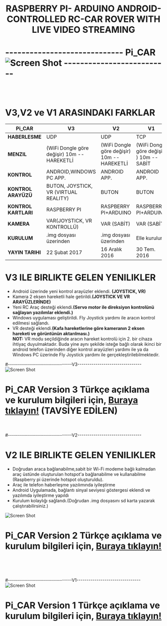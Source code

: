 # <p align="center"> <b>RASPBERRY PI- ARDUINO ANDROID-CONTROLLED RC-CAR ROVER WITH LIVE VIDEO STREAMING</b></p>
# ----------------------------- Pi_CAR ![Screen Shot](https://github.com/zafersn/WiFi-RC-Controller-With-Camera/blob/master/V2Images/images/raspi_car.png) --------------------------
<br><br>
# V3,V2 ve V1 ARASINDAKI FARKLAR

 Pi_CAR|V3| V2 | V1
------------|---------| -------------|-------
**HABERLESME**|UDP |UDP |TCP
**MENZIL** |(WiFi Dongle göre değişir) 10m -- HAREKETLİ| (WiFi Dongle göre değişir) 10m -- HAREKETLİ| (WiFi Dongle göre değişir ) 10m --SABİT
**KONTROL**|ANDROID,WINDOWS PC APP.|ANDROID APP.|ANDROID APP.
**KONTROL ARAYÜZÜ**|BUTON, JOYSTICK, VR (VIRTUAL REALITY) |BUTON|BUTON
**KONTROL KARTLARI**|RASPBERRY PI|RASPBERRY PI+ARDUINO|RASPBERRY PI+ARDUINO
**KAMERA**|VAR(JOYSTICK, VR KONTROLLÜ)|VAR (SABİT)|VAR (SABİT)
**KURULUM**|.img dosyası üzerinden|.img dosyası üzerinden |Elle kurulum
**YAYIN TARIHI**|22 Şubat 2017|16 Aralık 2016|30 Tem. 2016

# V3 ILE BIRLIKTE GELEN YENILIKLER
* Android üzerinde yeni kontrol arayüzler eklendi. **(JOYSTICK, VR)**
* Kamera 2 eksen hareketli hale getirildi.**(JOYSTICK VE VR ARAYÜZLERİNDE)**
* Yeni RC Araç desteği eklendi.**(Servo motor ile direksiyon  kontrolünü sağlayan yazılımlar eklendi.)**
* Windows uygulaması geliştirildi. Fly Joystick yardımı ile aracın kontrol edilmesi sağlandı.
* VR desteği eklendi.**(Kafa hareketlerine göre kameranın 2 eksen hareketi ve görüntünün aktarılması.)**<br>
**NOT:** VR modu seçildiğinde aracın hareket kontrolü için 2. bir cihaza ihtiyaç duyulmaktadır. Buda yine aynı şekilde isteğe bağlı olarak ikinci bir android telefon üzerinden diğer kontrol arayüzleri yardımı ile ya da Windows PC üzerinde Fly Joystick yardımı ile gerçekleştirilebilmektedir.<br>

#--------------------------------V3--------------------------------
![Screen Shot](https://github.com/zafersn/WiFi-RC-Controller-With-Camera/blob/master/V3Images/images/raspv3.2.png)
# Pi_CAR Version 3  Türkçe açıklama ve kurulum bilgileri için, [Buraya tıklayın!](https://github.com/zafersn/WiFi-RC-Controller-With-Camera/blob/master/TÜRKÇE/V3) **(TAVSİYE EDİLEN)** <br><br>



#--------------------------------V2--------------------------------
# V2 ILE BIRLIKTE GELEN YENILIKLER
* Doğrudan araca bağlanabilme,sabit bir Wi-Fi modeme bağlı kalmadan araç üstünde oluşturulan hotspot'a bağlanabilme ve kullanabilme (Raspberry pi üzerinde hotspot oluşturuldu).
* Araç ile telefon haberleşme yazılımında iyileştirme
* Android Uygulamada, bağlantı sinyal seviyesi göstergesi eklendi ve yazılımda iyileştirme yapıldı
* Kurulum kolaylığı sağlandı.(Doğrudan .img dosyasını sd karta yazarak çalıştırabilirsiniz.)<br>


![Screen Shot](https://github.com/zafersn/WiFi-RC-Controller-With-Camera/blob/master/V2Images/images/rasp%20to%20android2.png)
# Pi_CAR Version 2  Türkçe açıklama ve kurulum bilgileri için, [Buraya tıklayın!](https://github.com/zafersn/WiFi-RC-Controller-With-Camera/blob/master/TÜRKÇE/V2) 
<br><br><br>

#--------------------------------V1--------------------------------
![Screen Shot](https://github.com/zafersn/WiFi-RC-Controller-With-Camera/blob/master/V2Images/images/wifi_rasp%20to%20android2.png)
# Pi_CAR Version 1  Türkçe açıklama ve kurulum bilgileri için, [Buraya tıklayın!](https://github.com/zafersn/WiFi-RC-Controller-With-Camera/blob/master/TÜRKÇE/V1) 
